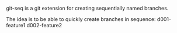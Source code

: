 git-seq is a git extension for creating sequentially named branches.

The idea is to be able to quickly create branches in sequence:
d001-feature1
d002-feature2

